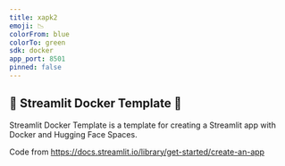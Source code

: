 ```yaml
---
title: xapk2
emoji: 📉
colorFrom: blue
colorTo: green
sdk: docker
app_port: 8501
pinned: false
---
```


## 🧠 Streamlit Docker Template 🔎

Streamlit Docker Template is a template for creating a Streamlit app with Docker and Hugging Face Spaces.

Code from https://docs.streamlit.io/library/get-started/create-an-app